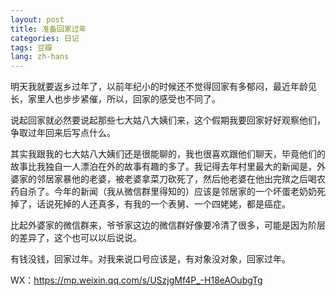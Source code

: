 ```yaml
---
layout: post
title: 准备回家过年
categories: 日记
tags: 豆瓣
lang: zh-hans
---
```

明天我就要返乡过年了，以前年纪小的时候还不觉得回家有多郁闷，最近年龄见长，家里人也步步紧催，所以，回家的感受也不同了。

说起回家就必然要说起那些七大姑八大姨们来，这个假期我要回家好好观察他们，争取过年回来后写点什么。

其实我跟我的七大姑八大姨们还是很能聊的，我也很喜欢跟他们聊天，毕竟他们的故事比我独自一人漂泊在外的故事有趣的多了。我记得去年村里最大的新闻是，外婆家的邻居家暴他的老婆，被老婆拿菜刀砍死了，然后他老婆在他出完殡之后喝农药自杀了。今年的新闻（我从微信群里得知的）应该是邻居家的一个坏蛋老奶奶死掉了，话说死掉的人还真多，有我的一个表舅、一个四姥姥，都是癌症。

比起外婆家的微信群来，爷爷家这边的微信群好像要冷清了很多，可能是因为阶层的差异了，这个也可以以后说说。

有钱没钱，回家过年。对我来说口号应该是，有对象没对象，回家过年。

WX：https://mp.weixin.qq.com/s/USzjgMf4P_-H18eAOubgTg

